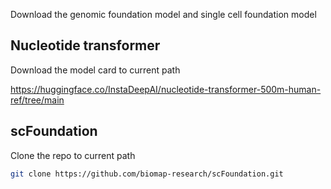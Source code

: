 Download the genomic foundation model and single cell foundation model

## Nucleotide transformer
Download the model card to current path

https://huggingface.co/InstaDeepAI/nucleotide-transformer-500m-human-ref/tree/main

## scFoundation
Clone the repo to current path
```bash
git clone https://github.com/biomap-research/scFoundation.git
```
